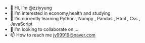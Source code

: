 - 👋 Hi, I’m @zziyyung
- 👀 I’m interested in economy,health and studying
- 🌱 I’m currently learning Python , Numpy , Pandas , Html , Css , JavaScript
- 💞️ I’m looking to collaborate on ...
- 📫 How to reach me jy99919@naver.com

<!---
zziyyung/zziyyung is a ✨ special ✨ repository because its `README.md` (this file) appears on your GitHub profile.
You can click the Preview link to take a look at your changes.
--->
